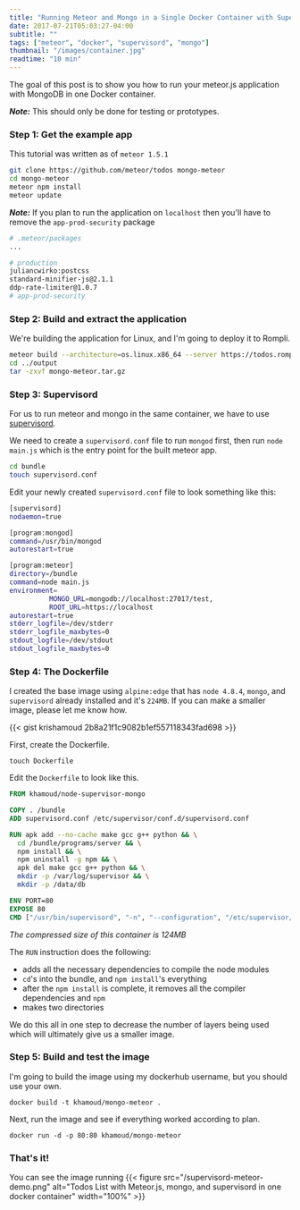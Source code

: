 ```yaml
---
title: "Running Meteor and Mongo in a Single Docker Container with Supervisord"
date: 2017-07-21T05:03:27-04:00
subtitle: ""
tags: ["meteor", "docker", "supervisord", "mongo"]
thumbnail: "/images/container.jpg"
readtime: "10 min"
---
```


The goal of this post is to show you how to run your meteor.js application with MongoDB in one Docker container.  

**_Note:_** This should only be done for testing or prototypes.  

### Step 1: Get the example app

This tutorial was written as of `meteor 1.5.1`
```bash
git clone https://github.com/meteor/todos mongo-meteor
cd mongo-meteor
meteor npm install
meteor update
```

**_Note:_** If you plan to run the application on `localhost` then you'll have to remove the `app-prod-security` package

```bash
# .meteor/packages
...

# production
juliancwirko:postcss
standard-minifier-js@2.1.1
ddp-rate-limiter@1.0.7
# app-prod-security
```

### Step 2: Build and extract the application

We're building the application for Linux, and I'm going to deploy it to Rompli.
```bash
meteor build --architecture=os.linux.x86_64 --server https://todos.rompliapp.com:443 ../output
cd ../output
tar -zxvf mongo-meteor.tar.gz
```

### Step 3: Supervisord

For us to run meteor and mongo in the same container, we have to use [supervisord](http://supervisord.org/).

We need to create a `supervisord.conf` file to run `mongod` first, then run `node main.js` which is the entry point for the built meteor app.

```bash
cd bundle
touch supervisord.conf
```

Edit your newly created `supervisord.conf` file to look something like this:

```bash
[supervisord]
nodaemon=true

[program:mongod]
command=/usr/bin/mongod
autorestart=true

[program:meteor]
directory=/bundle
command=node main.js
environment=
          MONGO_URL=mongodb://localhost:27017/test,
          ROOT_URL=https://localhost
autorestart=true
stderr_logfile=/dev/stderr
stderr_logfile_maxbytes=0
stdout_logfile=/dev/stdout
stdout_logfile_maxbytes=0
```

### Step 4: The Dockerfile

I created the base image using `alpine:edge` that has `node 4.8.4`, `mongo`, and `supervisord` already installed and it's `224MB`.  If you can make a smaller image, please let me know how.  

{{< gist krishamoud 2b8a21f1c9082b1ef557118343fad698 >}}


First, create the Dockerfile.

```
touch Dockerfile
```

Edit the `Dockerfile` to look like this.

```dockerfile
FROM khamoud/node-supervisor-mongo

COPY . /bundle
ADD supervisord.conf /etc/supervisor/conf.d/supervisord.conf

RUN apk add --no-cache make gcc g++ python && \
  cd /bundle/programs/server && \
  npm install && \
  npm uninstall -g npm && \
  apk del make gcc g++ python && \
  mkdir -p /var/log/supervisor && \
  mkdir -p /data/db

ENV PORT=80
EXPOSE 80
CMD ["/usr/bin/supervisord", "-n", "--configuration", "/etc/supervisor/conf.d/supervisord.conf"]
```

*The compressed size of this container is 124MB*

The `RUN` instruction does the following:

- adds all the necessary dependencies to compile the node modules
- `cd`'s into the bundle, and `npm install`'s everything
- after the `npm install` is complete, it removes all the compiler dependencies and `npm`
- makes two directories  

We do this all in one step to decrease the number of layers being used which will ultimately give us a smaller image.

### Step 5: Build and test the image

I'm going to build the image using my dockerhub username, but you should use your own.

`docker build -t khamoud/mongo-meteor .`

Next, run the image and see if everything worked according to plan.

`docker run -d -p 80:80 khamoud/mongo-meteor`


### That's it!

You can see the image running
{{< figure src="/supervisord-meteor-demo.png" alt="Todos List with Meteor.js, mongo, and supervisord in one docker container" width="100%" >}}
